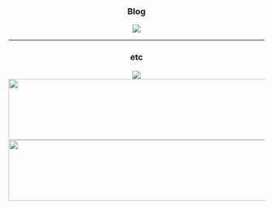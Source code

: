 <div align="center">
  <h3>Blog</h3>
  <a href="https://dev-wooni.tistory.com/" target="_blank">
    <img src="https://img.shields.io/badge/Blog-000000.svg?style=flat-square&logo=Tistory&logoColor=white"/>
  </a>
</div>

---

<div align="center">
  <h3>etc</h3>
  <a href="https://github.com/anuraghazra/github-readme-stats">
    <img align="center" src="https://github-readme-stats.vercel.app/api/top-langs?username=wooni97&layout=compact&langs_count=10&bg_color=45,C33764,1D2671&title_color=ffffff&text_color=ffffff&hide_border=False" />
  </a>
</div>

<a href="https://github.com/devxb/gitanimals">
  <img src="https://render.gitanimals.org/lines/{wooni97}?pet-id=639318263433139327" width="1000" height="120"/>
</a>


<a href="https://github.com/devxb/gitanimals">
  <img
    src="https://render.gitanimals.org/lines/wooni97?pet-id=653817291985809495"
    width="600"
    height="120"
  />
</a>
  
